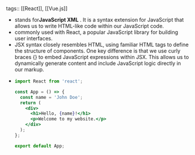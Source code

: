 tags:: [[React]], [[Vue.js]]

- stands for**JavaScript XML** . It is a syntax extension for JavaScript that allows us to write HTML-like code within our JavaScript code.
- commonly used with React, a popular JavaScript library for building user interfaces.
- JSX syntax closely resembles HTML, using familiar HTML tags to define the structure of components. One key difference is that we use curly braces {} to embed JavaScript expressions within JSX. This allows us to dynamically generate content and include JavaScript logic directly in our markup.
- ```jsx
  import React from 'react';
  
  const App = () => {
    const name = 'John Doe';
    return (
      <div>
        <h1>Hello, {name}!</h1>
        <p>Welcome to my website.</p>
      </div>
    );
  };
  
  export default App;
  
  ```